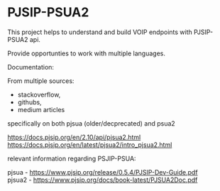 # PJSIP-PSUA2

This project helps to understand and build VOIP endpoints with PJSIP-PSUA2 api.

Provide opportunties to work with multiple languages.

Documentation:

From multiple sources:
 - stackoverflow, 
 - githubs, 
 - medium articles

specifically on both pjsua (older/decprecated) and psua2

https://docs.pjsip.org/en/2.10/api/pjsua2.html  <br />
https://docs.pjsip.org/en/latest/pjsua2/intro_pjsua2.html <br />

relevant information regarding PSJIP-PSUA:

pjsua - https://www.pjsip.org/release/0.5.4/PJSIP-Dev-Guide.pdf <br />
pjsua2 - https://www.pjsip.org/docs/book-latest/PJSUA2Doc.pdf
